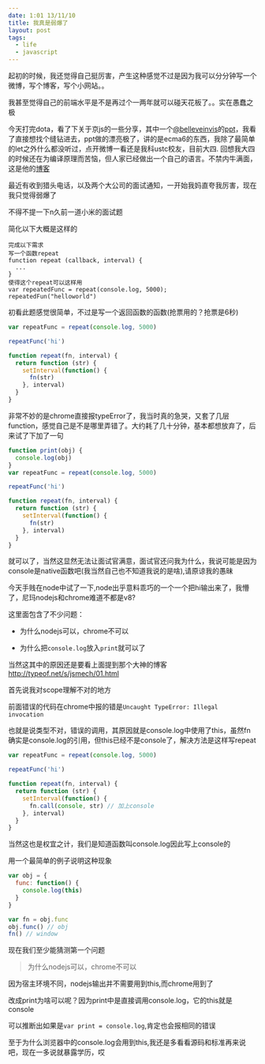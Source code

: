 ```yaml
---
date: 1:01 13/11/10
title: 我真是弱爆了
layout: post
tags:
  - life
  - javascript
---
```


起初的时候，我还觉得自己挺厉害，产生这种感觉不过是因为我可以分分钟写一个微博，写个博客，写个小网站。。

我甚至觉得自己的前端水平是不是再过个一两年就可以碰天花板了。。实在愚蠢之极

今天打完dota，看了下关于京js的一些分享，其中一个[@belleveinvis](http://weibo.com/belleveinvis)的[ppt](http://vdisk.weibo.com/s/544GFEuUPkI)，我看了直接想找个缝钻进去，ppt做的漂亮极了，讲的是ecma6的东西，我除了最简单的let之外什么都没听过，点开微博一看还是我科ustc校友，目前大四. 回想我大四的时候还在为编译原理而苦恼，但人家已经做出一个自己的语言。不禁内牛满面，这是他的[博客](http://typeof.net/index.html)

最近有收到猎头电话，以及两个大公司的面试通知，一开始我妈直夸我厉害，现在我只觉得弱爆了

不得不提一下n久前一道小米的面试题

简化以下大概是这样的

```
完成以下需求
写一个函数repeat
function repeat (callback, interval) {
  ...
}
使得这个repeat可以这样用
var repeatedFunc = repeat(console.log, 5000);
repeatedFun("helloworld")
```

初看此题感觉很简单，不过是写一个返回函数的函数(抢票用的？抢票是6秒)

```javascript
var repeatFunc = repeat(console.log, 5000)

repeatFunc('hi')

function repeat(fn, interval) {
  return function (str) {
    setInterval(function() {
      fn(str)
    }, interval)
  }
}
```

非常不妙的是chrome直接报typeError了，我当时真的急哭，又套了几层function，感觉自己是不是哪里弄错了。大约耗了几十分钟，基本都想放弃了，后来试了下加了一句

```javascript
function print(obj) {
  console.log(obj)
}
var repeatFunc = repeat(console.log, 5000)

repeatFunc('hi')

function repeat(fn, interval) {
  return function (str) {
    setInterval(function() {
      fn(str)
    }, interval)
  }
}
```

就可以了，当然这显然无法让面试官满意，面试官还问我为什么，我说可能是因为console是native函数吧(我当然自己也不知道我说的是啥),请原谅我的愚昧

今天手贱在node中试了一下,node出乎意料乖巧的一个一个把hi输出来了，我懵了，尼玛nodejs和chrome难道不都是v8?

这里面包含了不少问题：

- 为什么nodejs可以，chrome不可以

- 为什么把`console.log`放入`print`就可以了

当然这其中的原因还是要看上面提到那个大神的博客<http://typeof.net/s/jsmech/01.html>

首先说我对scope理解不对的地方

前面错误的代码在chrome中报的错是`Uncaught TypeError: Illegal invocation`

也就是说类型不对，错误的调用，其原因就是console.log中使用了this，虽然fn确实是console.log的引用，但this已经不是console了，解决方法是这样写repeat

```javascript
var repeatFunc = repeat(console.log, 5000)

repeatFunc('hi')

function repeat(fn, interval) {
  return function (str) {
    setInterval(function() {
      fn.call(console, str) // 加上console
    }, interval)
  }
}
```

当然这也是权宜之计，我们是知道函数叫console.log因此写上console的

用一个最简单的例子说明这种现象

```javascript
var obj = {
  func: function() {
    console.log(this)
  }
}

var fn = obj.func
obj.func() // obj
fn() // window
```

现在我们至少能猜测第一个问题

> 为什么nodejs可以，chrome不可以

因为宿主环境不同，nodejs输出并不需要用到this,而chrome用到了

改成print为啥可以呢？因为print中是直接调用console.log，它的this就是console

可以推断出如果是`var print = console.log`,肯定也会报相同的错误

至于为什么浏览器中的console.log会用到this,我还是多看看源码和标准再来说吧，现在一多说就暴露学历，哎
